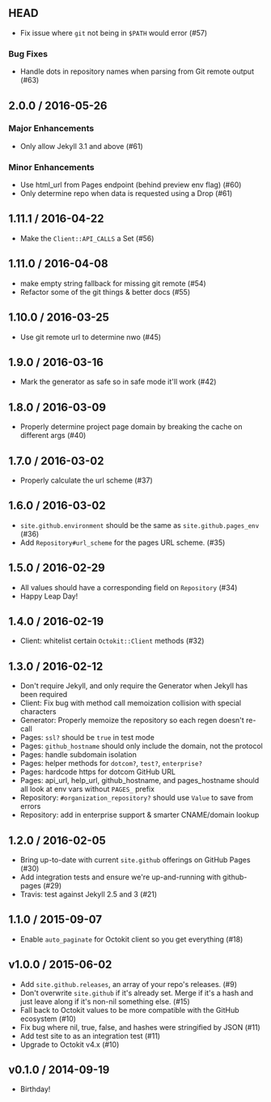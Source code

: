 ## HEAD

  * Fix issue where `git` not being in `$PATH` would error (#57)

### Bug Fixes

  * Handle dots in repository names when parsing from Git remote output (#63)

## 2.0.0 / 2016-05-26

### Major Enhancements

  * Only allow Jekyll 3.1 and above (#61)

### Minor Enhancements

  * Use html_url from Pages endpoint (behind preview env flag) (#60)
  * Only determine repo when data is requested using a Drop (#61)

## 1.11.1 / 2016-04-22

  * Make the `Client::API_CALLS` a Set (#56)

## 1.11.0 / 2016-04-08

  * make empty string fallback for missing git remote (#54)
  * Refactor some of the git things & better docs (#55)

## 1.10.0 / 2016-03-25

  * Use git remote url to determine nwo (#45)

## 1.9.0 / 2016-03-16

  * Mark the generator as safe so in safe mode it'll work (#42)

## 1.8.0 / 2016-03-09

  * Properly determine project page domain by breaking the cache on different args (#40)

## 1.7.0 / 2016-03-02

  * Properly calculate the url scheme (#37)

## 1.6.0 / 2016-03-02

  * `site.github.environment` should be the same as `site.github.pages_env` (#36)
  * Add `Repository#url_scheme` for the pages URL scheme. (#35)

## 1.5.0 / 2016-02-29

  * All values should have a corresponding field on `Repository` (#34)
  * Happy Leap Day!

## 1.4.0 / 2016-02-19

  * Client: whitelist certain `Octokit::Client` methods (#32)

## 1.3.0 / 2016-02-12

  * Don't require Jekyll, and only require the Generator when Jekyll has been required
  * Client: Fix bug with method call memoization collision with special characters
  * Generator: Properly memoize the repository so each regen doesn't re-call
  * Pages: `ssl?` should be `true` in test mode
  * Pages: `github_hostname` should only include the domain, not the protocol
  * Pages: handle subdomain isolation
  * Pages: helper methods for `dotcom?`, `test?`, `enterprise?`
  * Pages: hardcode https for dotcom GitHub URL
  * Pages: api_url, help_url, github_hostname, and pages_hostname should all look at env vars without `PAGES_` prefix
  * Repository: `#organization_repository?` should use `Value` to save from errors
  * Repository: add in enterprise support & smarter CNAME/domain lookup

## 1.2.0 / 2016-02-05

  * Bring up-to-date with current `site.github` offerings on GitHub Pages (#30)
  * Add integration tests and ensure we're up-and-running with github-pages (#29)
  * Travis: test against Jekyll 2.5 and 3 (#21)

## 1.1.0 / 2015-09-07

  * Enable `auto_paginate` for Octokit client so you get everything (#18)

## v1.0.0 / 2015-06-02

  * Add `site.github.releases`, an array of your repo's releases. (#9)
  * Don't overwrite `site.github` if it's already set. Merge if it's a hash and just leave along if it's non-nil something else. (#15)
  * Fall back to Octokit values to be more compatible with the GitHub ecosystem (#10)
  * Fix bug where nil, true, false, and hashes were stringified by JSON (#11)
  * Add test site to as an integration test (#11)
  * Upgrade to Octokit v4.x (#10)

## v0.1.0 / 2014-09-19

  * Birthday!
